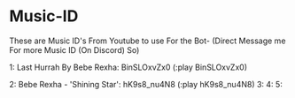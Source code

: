 # Music-ID
These are Music ID's From Youtube to use For the Bot-
(Direct Message me For more Music ID (On Discord) So)

1: Last Hurrah By Bebe Rexha: BinSLOxvZx0 (:play BinSLOxvZx0)

2: Bebe Rexha - 'Shining Star': hK9s8_nu4N8 (:play hK9s8_nu4N8)
3: 
4:
5:
